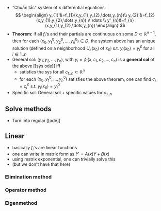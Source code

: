 - "Chuẩn tắc" system of $n$ differential equations:
$$
\begin{align}
y_{1}'&=f_{1}(x,y_{1},y_{2},\dots,y_{n})\\
y_{2}'&=f_{2}(x,y_{1},y_{2},\dots,y_{n}) \\
\dots \\
y'_{n}&=f_{n}(x,y_{1},y_{2},\dots,y_{n})
\end{align}
$$
- **Theorem:** If all $f_{i}$'s and their partials are continuous on some $D\subset \mathbb{R}^{n+1}$, then for each $(x_{0},y_{1}^{0},y_{2}^{0},\dots,y_{n}^{0})\in D$, the system above has an unique solution (defined on a neighborhood $U_{\varepsilon}(x_{0})$ of $x_{0}$) s.t. $y_{i}(x_{0})=y_{i}^{0}$ for all $i\in 1..n$
- General sol: $(y_{1},y_{2},\dots,y_{n})$, with $y_{i}=\phi_{i}(x,c_{1},c_{2},\dots,c_{n})$ is a **general sol** of the above [[sys ode]] iff
	- satisfies the sys for all $c_{1..n}\subset \mathbb{R}^{n}$
	- for each $(x_{0},y_{1}^{0},\dots,y_{n}^{0})$ satisfies the above theorem, one can find $c_{i}=c_{i}^{0}$ s.t. $y_{i}(x_{0})=y_{i}^{0}$
- Specific sol: General sol + specific values for $c_{1..n}$

## Solve methods
- Turn into regular [[ode]]

## Linear
- basically $f_{i}$'s are linear functions
- one can write in matrix form as $Y'=A(x)Y+B(x)$
- using matrix exponential, one can trivially solve this
- (but we don't have that here)

### Elimination method
### Operator method
### Eigenmethod
